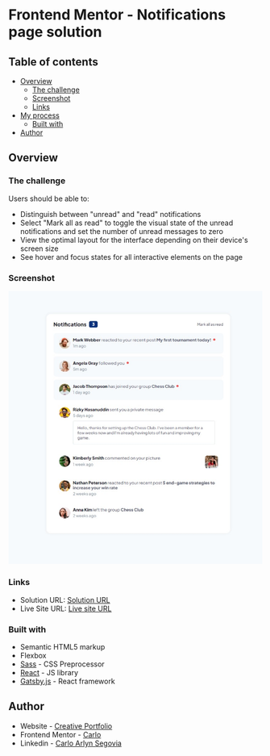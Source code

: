 # Frontend Mentor - Notifications page solution

## Table of contents

- [Overview](#overview)
  - [The challenge](#the-challenge)
  - [Screenshot](#screenshot)
  - [Links](#links)
- [My process](#my-process)
  - [Built with](#built-with)
- [Author](#author)

## Overview

### The challenge

Users should be able to:

- Distinguish between "unread" and "read" notifications
- Select "Mark all as read" to toggle the visual state of the unread notifications and set the number of unread messages to zero
- View the optimal layout for the interface depending on their device's screen size
- See hover and focus states for all interactive elements on the page

### Screenshot

![](./screenshot.jpg)

### Links

- Solution URL: [Solution URL](https://www.frontendmentor.io/solutions/notification-page-with-htmlcssreactjs-k9zzV0Bw0-)
- Live Site URL: [Live site URL](https://cs-notification-page-solution.netlify.app/)

### Built with

- Semantic HTML5 markup
- Flexbox
- [Sass](https://sass-lang.com/) - CSS Preprocessor
- [React](https://reactjs.org/) - JS library
- [Gatsby.js](https://www.gatsbyjs.com/) - React framework

## Author

- Website - [Creative Portfolio](https://designer-carlyn.github.io/my-porfolio/)
- Frontend Mentor - [Carlo](https://www.frontendmentor.io/profile/designer-carlyn)
- Linkedin - [Carlo Arlyn Segovia](linkedin.com/in/carlo-arlyn-segovia-a25b33158)
